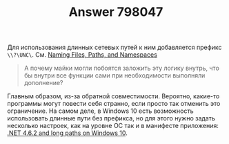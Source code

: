 ﻿---
title: "Answer 798047"
se.owner.user_id: 240512
se.owner.display_name: "MSDN.WhiteKnight"
se.owner.link: "https://ru.stackoverflow.com/users/240512/msdn-whiteknight"
se.answer_id: 798047
se.question_id: 797949
se.post_type: answer
se.score: 5
se.is_accepted: True
---
<p>Для использования длинных сетевых путей к ним добавляется префикс <code>\\?\UNC\</code>. См. <a href="https://msdn.microsoft.com/en-us/library/aa365247.aspx#maxpath" rel="noreferrer">Naming Files, Paths, and Namespaces</a></p>

<blockquote>
  <p>А почему майки могли побоятся заложить эту логику внутрь, что бы внутри все функции сами при необходимости выполняли дополнение?</p>
</blockquote>

<p>Главным образом, из-за обратной совместимости. Вероятно, какие-то программы могут повести себя странно, если просто так отменить это ограничение. На самом деле, в Windows 10 есть возможность использовать длинные пути без префикса, но для этого нужно задать несколько настроек, как на уровне ОС так и в манифесте приложения: <a href="https://blogs.msdn.microsoft.com/jeremykuhne/2016/07/30/net-4-6-2-and-long-paths-on-windows-10/" rel="noreferrer">.NET 4.6.2 and long paths on Windows 10</a>. </p>
